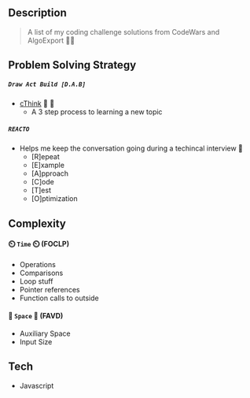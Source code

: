 ## Description
>A list of my coding challenge solutions from CodeWars and AlgoExport 👨‍💻

## Problem Solving Strategy 
##### ```Draw Act Build [D.A.B]```
- [cThink](https://github.com/getromandev/cThink) 👀 🤔
    - A 3 step process to learning a new topic

##### ```REACTO```
- Helps me keep the conversation going during a techincal interview 👔
    - [R]epeat
    - [E]xample
    - [A]pproach
    - [C]ode
    - [T]est
    - [O]ptimization

## Complexity
#### ⏲️ ```Time``` ⏲️ (FOCLP)
- Operations
- Comparisons
- Loop stuff
- Pointer references
- Function calls to outside

#### 🚀 ```Space``` 🚀 (FAVD)
- Auxiliary Space
- Input Size

## Tech
- Javascript